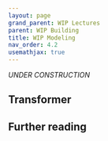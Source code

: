 ```yaml
---
layout: page
grand_parent: WIP Lectures
parent: WIP Building
title: WIP Modeling
nav_order: 4.2
usemathjax: true
---
```

*UNDER CONSTRUCTION*

## Transformer

## Further reading
